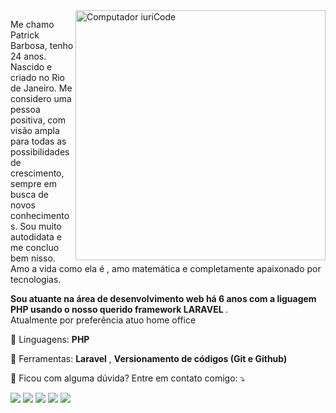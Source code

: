 <img src="https://raw.githubusercontent.com/MicaelliMedeiros/micaellimedeiros/master/image/computer-illustration.png" min-width="400px" max-width="400px" width="400px" align="right" alt="Computador iuriCode">

<p align="left"> 
Me chamo Patrick Barbosa, tenho 24 anos.
Nascido e criado no Rio de Janeiro. Me considero uma pessoa positiva, com visão ampla para todas as possibilidades de crescimento, sempre em busca de novos conhecimentos. Sou muito autodidata e me concluo bem nisso. Amo a vida como ela é , amo matemática e completamente apaixonado por tecnologias.

<strong>Sou atuante na área de desenvolvimento web há 6 anos com a liguagem PHP usando o nosso querido framework LARAVEL </strong>.<br>
  Atualmente por preferência atuo home office
</p>

<p align="left">
  🦄 Linguagens: <strong>PHP</strong>
</p>

<p align="left">
  💼 Ferramentas: <strong>Laravel</strong> , <strong>Versionamento de códigos (Git e Github)</strong>
</p>

<p align="left">
  💌 Ficou com alguma dúvida? Entre em contato comigo: ⤵️
</p>

<p align="left">
  <a href="patrickbarbosa.dp@gmail.com" alt="Gmail" target="_blank">
  <img src="https://img.shields.io/badge/-Gmail-FF0000?style=flat-square&labelColor=FF0000&logo=gmail&logoColor=white&link=LINK-DO-SEU-EMAIL" /></a>

  <a href="https://www.linkedin.com/in/patrick-barbosa-069b86138/" alt="Linkedin" target="_blank">
  <img src="https://img.shields.io/badge/-Linkedin-0e76a8?style=flat-square&logo=Linkedin&logoColor=white&link=LINK-DO-SEU-LINKEDIN" /></a>

  <a href="https://api.whatsapp.com/send?phone=5521972232553&text=Ol%C3%A1!" alt="WhatsApp" target="_blank">
  <img src="https://img.shields.io/badge/-WhatsApp-25d366?style=flat-square&labelColor=25d366&logo=whatsapp&logoColor=white&link=API-DO-SEU-WHATSAPP"/></a>

  <a href="https://www.facebook.com/patrickinbr/" alt="Facebook" target="_blank">
  <img src="https://img.shields.io/badge/-Facebook-3b5998?style=flat-square&labelColor=3b5998&logo=facebook&logoColor=white&link=LINK-DO-SEU-FACEBOOK"/></a>

  <a href="https://www.instagram.com/patrickinbr/" alt="Instagram" target="_blank">
  <img src="https://img.shields.io/badge/-Instagram-DF0174?style=flat-square&labelColor=DF0174&logo=instagram&logoColor=white&link=LINK-DO-SEU-INSTAGRAM"/></a>
</p>  
